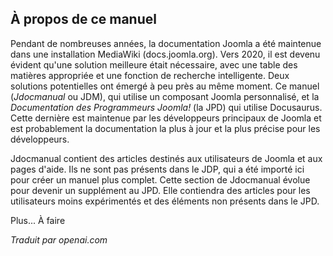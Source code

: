 <!-- Filename: Préface / Display title: Préface -->

## À propos de ce manuel

Pendant de nombreuses années, la documentation Joomla a été maintenue dans une installation MediaWiki (docs.joomla.org). Vers 2020, il est devenu évident qu'une solution meilleure était nécessaire, avec une table des matières appropriée et une fonction de recherche intelligente. Deux solutions potentielles ont émergé à peu près au même moment. Ce manuel (*Jdocmanual* ou JDM), qui utilise un composant Joomla personnalisé, et la *Documentation des Programmeurs Joomla!* (la JPD) qui utilise Docusaurus. Cette dernière est maintenue par les développeurs principaux de Joomla et est probablement la documentation la plus à jour et la plus précise pour les développeurs.

Jdocmanual contient des articles destinés aux utilisateurs de Joomla et aux pages d'aide. Ils ne sont pas présents dans le JDP, qui a été importé ici pour créer un manuel plus complet. Cette section de Jdocmanual évolue pour devenir un supplément au JPD. Elle contiendra des articles pour les utilisateurs moins expérimentés et des éléments non présents dans le JPD.

Plus... À faire

*Traduit par openai.com*

